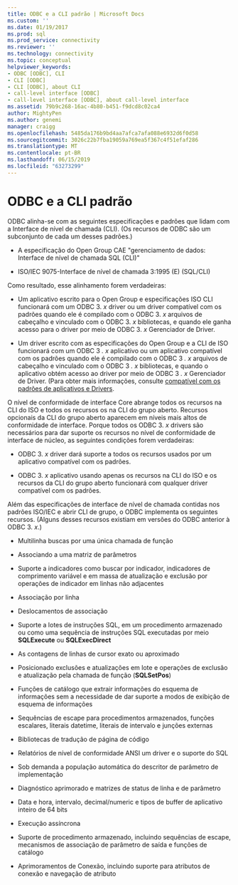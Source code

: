 ```yaml
---
title: ODBC e a CLI padrão | Microsoft Docs
ms.custom: ''
ms.date: 01/19/2017
ms.prod: sql
ms.prod_service: connectivity
ms.reviewer: ''
ms.technology: connectivity
ms.topic: conceptual
helpviewer_keywords:
- ODBC [ODBC], CLI
- CLI [ODBC]
- CLI [ODBC], about CLI
- call-level interface [ODBC]
- call-level interface [ODBC], about call-level interface
ms.assetid: 79b9c268-16ac-4b80-b451-f9dcd8c02ca4
author: MightyPen
ms.author: genemi
manager: craigg
ms.openlocfilehash: 5485da176b9bd4aa7afca7afa088e6932d6f0d58
ms.sourcegitcommit: 3026c22b7fba19059a769ea5f367c4f51efaf286
ms.translationtype: MT
ms.contentlocale: pt-BR
ms.lasthandoff: 06/15/2019
ms.locfileid: "63273299"
---
```

# <a name="odbc-and-the-standard-cli"></a>ODBC e a CLI padrão
ODBC alinha-se com as seguintes especificações e padrões que lidam com a Interface de nível de chamada (CLI). (Os recursos de ODBC são um subconjunto de cada um desses padrões.)  
  
-   A especificação do Open Group CAE "gerenciamento de dados: Interface de nível de chamada SQL (CLI)"  
  
-   ISO/IEC 9075-Interface de nível de chamada 3:1995 (E) (SQL/CLI)  
  
 Como resultado, esse alinhamento forem verdadeiras:  
  
-   Um aplicativo escrito para o Open Group e especificações ISO CLI funcionará com um ODBC 3. *x* driver ou um driver compatível com os padrões quando ele é compilado com o ODBC 3. *x* arquivos de cabeçalho e vinculado com o ODBC 3. *x* bibliotecas, e quando ele ganha acesso para o driver por meio de ODBC 3. *x* Gerenciador de Driver.  
  
-   Um driver escrito com as especificações do Open Group e a CLI de ISO funcionará com um ODBC 3 *. x* aplicativo ou um aplicativo compatível com os padrões quando ele é compilado com o ODBC 3 *. x* arquivos de cabeçalho e vinculado com o ODBC 3 *. x* bibliotecas, e quando o aplicativo obtém acesso ao driver por meio de ODBC 3 *. x* Gerenciador de Driver. (Para obter mais informações, consulte [compatível com os padrões de aplicativos e Drivers](../../odbc/reference/develop-app/standards-compliant-applications-and-drivers.md).  
  
 O nível de conformidade de interface Core abrange todos os recursos na CLI do ISO e todos os recursos os na CLI do grupo aberto. Recursos opcionais da CLI do grupo aberto aparecem em níveis mais altos de conformidade de interface. Porque todos os ODBC 3. *x* drivers são necessários para dar suporte os recursos no nível de conformidade de interface de núcleo, as seguintes condições forem verdadeiras:  
  
-   ODBC 3. *x* driver dará suporte a todos os recursos usados por um aplicativo compatível com os padrões.  
  
-   ODBC 3. *x* aplicativo usando apenas os recursos na CLI do ISO e os recursos da CLI do grupo aberto funcionará com qualquer driver compatível com os padrões.  
  
 Além das especificações de interface de nível de chamada contidas nos padrões ISO/IEC e abrir CLI de grupo, o ODBC implementa os seguintes recursos. (Alguns desses recursos existiam em versões do ODBC anterior à ODBC 3. *x*.)  
  
-   Multilinha buscas por uma única chamada de função  
  
-   Associando a uma matriz de parâmetros  
  
-   Suporte a indicadores como buscar por indicador, indicadores de comprimento variável e em massa de atualização e exclusão por operações de indicador em linhas não adjacentes  
  
-   Associação por linha  
  
-   Deslocamentos de associação  
  
-   Suporte a lotes de instruções SQL, em um procedimento armazenado ou como uma sequência de instruções SQL executadas por meio **SQLExecute** ou **SQLExecDirect**  
  
-   As contagens de linhas de cursor exato ou aproximado  
  
-   Posicionado exclusões e atualizações em lote e operações de exclusão e atualização pela chamada de função (**SQLSetPos**)  
  
-   Funções de catálogo que extrair informações do esquema de informações sem a necessidade de dar suporte a modos de exibição de esquema de informações  
  
-   Sequências de escape para procedimentos armazenados, funções escalares, literais datetime, literais de intervalo e junções externas  
  
-   Bibliotecas de tradução de página de código  
  
-   Relatórios de nível de conformidade ANSI um driver e o suporte do SQL  
  
-   Sob demanda a população automática do descritor de parâmetro de implementação  
  
-   Diagnóstico aprimorado e matrizes de status de linha e de parâmetro  
  
-   Data e hora, intervalo, decimal/numeric e tipos de buffer de aplicativo inteiro de 64 bits  
  
-   Execução assíncrona  
  
-   Suporte de procedimento armazenado, incluindo sequências de escape, mecanismos de associação de parâmetro de saída e funções de catálogo  
  
-   Aprimoramentos de Conexão, incluindo suporte para atributos de conexão e navegação de atributo
